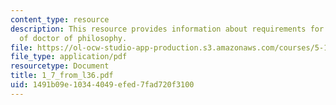 ```yaml
---
content_type: resource
description: This resource provides information about requirements for the degree
  of doctor of philosophy.
file: https://ol-ocw-studio-app-production.s3.amazonaws.com/courses/5-112-principles-of-chemical-science-fall-2005/1491b09e10344049efed7fad720f3100_1_7_from_l36.pdf
file_type: application/pdf
resourcetype: Document
title: 1_7_from_l36.pdf
uid: 1491b09e-1034-4049-efed-7fad720f3100
---
```


